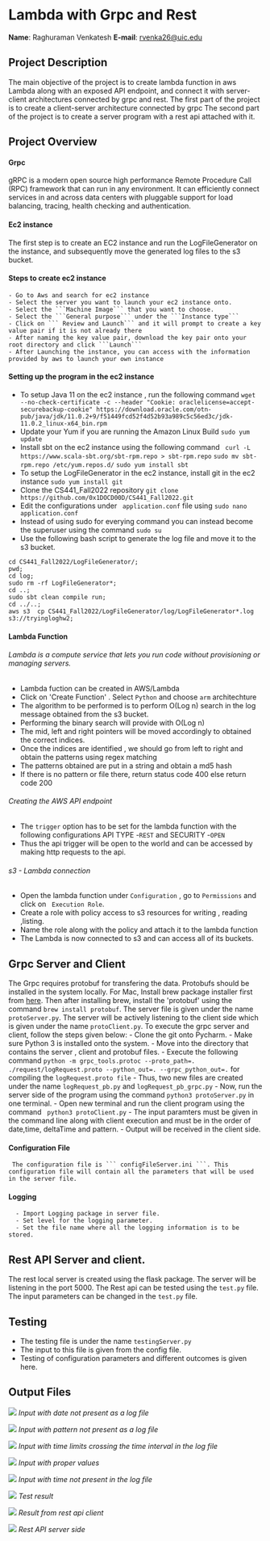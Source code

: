 # Lambda with Grpc and Rest
**Name**: Raghuraman Venkatesh
**E-mail**: rvenka26@uic.edu  
## Project Description
 The main objective of the project is to create lambda function in aws Lambda along with an exposed API endpoint, and connect it with server-client architectures connected by grpc and rest. The first part of the project is to create a client-server architecture connected by grpc 
 The second part of the project is to create a server program with a rest api attached with it.

## Project Overview
#### Grpc
  gRPC is a modern open source high performance Remote Procedure Call (RPC) framework that can run in any environment. It can efficiently connect services in and across data centers with pluggable support for load balancing, tracing, health checking and authentication.
#### Ec2 instance
  The first step is to create an EC2 instance and run the LogFileGenerator on the instance, and subsequently move the generated log files to the s3 bucket.
  #### Steps to create ec2 instance
    - Go to Aws and search for ec2 instance
    - Select the server you want to launch your ec2 instance onto.
    - Select the ```Machine Image``` that you want to choose. 
    - Select the ```General purpose``` under the ```Instance type```
    - Click on ``` Review and Launch``` and it will prompt to create a key value pair if it is not already there
    - After naming the key value pair, download the key pair onto your root directory and click ```Launch```
    - After Launching the instance, you can access with the information provided by aws to launch your own instance
   #### Setting up the program in the ec2 instance
   - To setup Java 11 on the ec2 instance , run the following command
   ```wget --no-check-certificate -c --header "Cookie: oraclelicense=accept-securebackup-cookie" https://download.oracle.com/otn-pub/java/jdk/11.0.2+9/f51449fcd52f4d52b93a989c5c56ed3c/jdk-11.0.2_linux-x64_bin.rpm```
   - Update your Yum if you are running the Amazon Linux Build
   ```sudo yum update```
   - Install sbt on the ec2 instance using the following command
   ``` curl -L https://www.scala-sbt.org/sbt-rpm.repo > sbt-rpm.repo```
   ``` sudo mv sbt-rpm.repo /etc/yum.repos.d/ ```
   ``` sudo yum install sbt ```
   - To setup the LogFileGenerator in the ec2 instance, install git in the ec2 instance
   ``` sudo yum install git ```
   - Clone the CS441_Fall2022 repository 
   ```git clone https://github.com/0x1DOCD00D/CS441_Fall2022.git```
   - Edit the configurations under ``` application.conf``` file using 
   ```sudo nano application.conf```
   - Instead of using sudo for everying command you can instead become the superuser using the command ```sudo su```
   - Use the following bash script to generate the log file and move it to the s3 bucket.
   ```
   cd CS441_Fall2022/LogFileGenerator/;
   pwd;
   cd log;
   sudo rm -rf LogFileGenerator*;
   cd ..;
   sudo sbt clean compile run;
   cd ../..;
   aws s3  cp CS441_Fall2022/LogFileGenerator/log/LogFileGenerator*.log s3://tryingloghw2;
   ```
   #### Lambda Function
   ###### Lambda is a compute service that lets you run code without provisioning or managing servers.
   - Lambda fuction can be created in AWS/Lambda
   - Click on 'Create Function' . Select ```Python``` and choose ```arm``` architechture
   - The algorithm to be performed is to perform O(Log n) search in the log message obtained from the s3 bucket.
   - Performing the binary search will provide with O(Log n)
   - The mid, left and right pointers will be moved accordingly to obtained the correct indices.
   - Once the indices are identified , we should go from left to right and obtain the patterns using regex matching
   - The patterns obtained are put in a string and obtain a md5 hash 
   - If there is no pattern or file there, return status code 400 else return code 200
  ###### Creating the AWS API endpoint
   - The ``` trigger ``` option has to be set for the lambda function with the following configurations API TYPE -```REST``` and SECURITY -```OPEN```
   - Thus the api trigger will be open to the world and can be accessed by making http requests to the api.
  ###### s3 - Lambda connection
   - Open the lambda function under ```Configuration``` , go to ```Permissions``` and click on ``` Execution Role```.
   - Create a role with policy access to s3 resources for writing , reading ,listing. 
   - Name the role along with the policy and attach it to the lambda function
   - The Lambda is now connected to s3 and can access all of its buckets.
   
 ## Grpc Server and Client
   The Grpc requires protobuf for transfering the data. Protobufs should be installed in the system locally.
   For Mac, Install brew package installer first from [here](https://brew.sh). Then after installing brew, install the 'protobuf' using the command
   ```brew install protobuf```.
   The server file is given under the name ```protoServer.py```. The server will be actively listening to the client side which is given under the name
   ```protoClient.py```.
   To execute the grpc server and client, follow the steps given below:
     - Clone the git onto Pycharm.
     - Make sure Python 3 is installed onto the system.
     - Move into the directory that contains the server , client and protobuf files.
     - Execute the following command ```python -m grpc_tools.protoc --proto_path=. ./request/logRequest.proto --python_out=. --grpc_python_out=.``` for compiling the ```logRequest.proto file```
     - Thus, two new files are created under the name ```logRequest_pb.py``` and ```logRequest_pb_grpc.py```
     - Now, run the server side of the program using the command ```python3 protoServer.py``` in one terminal.
     - Open new terminal and run the client program using the command ``` python3 protoClient.py```
     - The input paramters must be given in the command line along with client execution and must be in the order of date,time, deltaTime and pattern.
     - Output will be received in the client side.
   #### Configuration File
     The configuration file is ``` configFileServer.ini ```. This configuration file will contain all the parameters that will be used in the server file.
   #### Logging
      - Import Logging package in server file.
      - Set level for the logging parameter.
      - Set the file name where all the logging information is to be stored.
  ## Rest API Server and client.
   The rest local server is created using the flask package. The server will be listening in the port 5000. The Rest api can be tested using the ```test.py``` file.
   The input parameters can be changed in the ```test.py``` file.
   
  ## Testing
   - The testing file is under the name ```testingServer.py```
   - The input to this file is given from the config file.
   - Testing of configuration parameters and different outcomes is given here.
   
  ## Output Files

![](<img width="1333" alt="Screen Shot 2022-10-31 at 10 48 04 PM" src="https://user-images.githubusercontent.com/78893470/199154749-80454872-3f44-49ee-868e-32cb0d3f171d.png">)
*Input with date not present as a log file*

![](<img width="982" alt="Screen Shot 2022-10-31 at 10 48 29 PM" src="https://user-images.githubusercontent.com/78893470/199154871-54b7800d-e807-4495-8791-90ff9f18e197.png">)
*Input with pattern not present as a log file*

![](<img width="959" alt="Screen Shot 2022-10-31 at 10 48 43 PM" src="https://user-images.githubusercontent.com/78893470/199154947-da359641-a568-4966-a458-2a66e0d55ad3.png">)
*Input with time limits crossing the time interval in the log file*

![](<img width="1214" alt="Screen Shot 2022-10-31 at 10 49 08 PM" src="https://user-images.githubusercontent.com/78893470/199155055-45ce71ce-90ae-45ef-aaa0-b1d0bac6637f.png">)
*Input with proper values*

![](<img width="910" alt="Screen Shot 2022-10-31 at 10 54 18 PM" src="https://user-images.githubusercontent.com/78893470/199155265-a1eb2cb0-a60e-4872-b930-dce890bbb5c8.png">)
*Input with time not present in the log file*

![](<img width="1120" alt="Screen Shot 2022-10-31 at 10 49 31 PM" src="https://user-images.githubusercontent.com/78893470/199155331-67140478-ea89-42e3-9e50-8199299c0dda.png">)
*Test result*

![](<img width="1069" alt="Screen Shot 2022-10-31 at 10 57 38 PM" src="https://user-images.githubusercontent.com/78893470/199155821-bc6e0a0f-0226-49f1-9126-795e2246759a.png">)
*Result from rest api client*

![](<img width="1004" alt="Screen Shot 2022-10-31 at 10 59 15 PM" src="https://user-images.githubusercontent.com/78893470/199155913-29e2de7a-cb1b-4d43-a7b3-829e3c624aa2.png">)
*Rest API server side*
